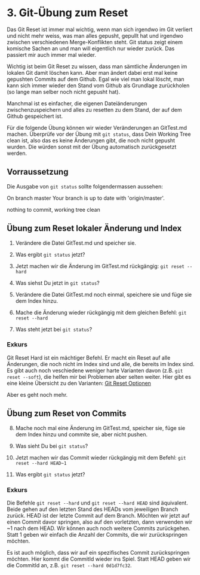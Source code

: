 # 3. Git-Übung zum Reset #

Das Git Reset ist immer mal wichtig, wenn man sich irgendwo im Git verliert und nicht mehr weiss, was man alles gepusht, gepullt hat und irgendwo zwischen verschiedenen Merge-Konflikten steht. Git status zeigt einem komische Sachen an und man will eigentlich nur wieder zurück.  Das passiert mir auch immer mal wieder. 

Wichtig ist beim Git Reset zu wissen, dass man sämtliche Änderungen im lokalen Git damit löschen kann. Aber man ändert dabei erst mal keine gepushten Commits auf dem Github. Egal wie viel man lokal löscht, man kann sich immer wieder den Stand vom Github als Grundlage zurückholen (so lange man selber noch nicht gepusht hat).

Manchmal ist es einfacher, die eigenen Dateiänderungen zwischenzuspeichern und alles zu resetten zu dem Stand, der auf dem Github gespeichert ist. 

Für die folgende Übung können wir wieder Veränderungen an GitTest.md machen. Überprüfe vor der Übung mit `git status`, dass Dein Working Tree clean ist, also das es keine Änderungen gibt, die noch nicht gepusht wurden. Die würden sonst mit der Übung automatisch zurückgesetzt werden.

## Vorraussetzung ##

Die Ausgabe von `git status` sollte folgendermassen aussehen:

On branch master
Your branch is up to date with 'origin/master'.

nothing to commit, working tree clean


## Übung zum Reset lokaler Änderung und Index ## 

1. Verändere die Datei GitTest.md und speicher sie.

2. Was ergibt `git status` jetzt?

3. Jetzt machen wir die Änderung im GitTest.md rückgängig: `git reset --hard`

4. Was siehst Du jetzt in `git status`?

5. Verändere die Datei GitTest.md noch einmal, speichere sie und füge sie dem Index hinzu.

6. Mache die Änderung wieder rückgängig mit dem gleichen Befehl: `git reset --hard` 

7. Was steht jetzt bei `git status`?

### Exkurs ###

Git Reset Hard ist ein mächtiger Befehl. Er macht ein Reset auf alle Änderungen, die noch nicht im Index sind und alle, die bereits im Index sind. Es gibt auch noch veschiedene weniger harte Varianten davon (z.B. `git reset --soft`), die helfen mir bei Problemen aber selten weiter. Hier gibt es eine kleine Übersicht zu den Varianten: [Git Reset Optionen](https://git-scm.com/docs/git-reset)

Aber es geht noch mehr.

## Übung zum Reset von Commits ##

8. Mache noch mal eine Änderung im GitTest.md, speicher sie, füge sie dem Index hinzu und commite sie, aber nicht pushen.

9. Was sieht Du bei `git status`?

10. Jetzt machen wir das Commit wieder rückgängig mit dem Befehl: `git reset --hard HEAD~1`

11. Was ergibt `git status` jetzt?

### Exkurs ###

Die Befehle `git reset --hard` und `git reset --hard HEAD` sind äquivalent. Beide gehen auf den letzten Stand des HEADs vom jeweiligen Branch zurück. HEAD ist der letzte Commit auf dem Branch. Möchten wir jetzt auf einen Commit davor springen, also auf den vorletzten, dann verwenden wir ~1 nach dem HEAD. Wir können auch noch weitere Commits zurückgehen. Statt 1 geben wir einfach die Anzahl der Commits, die wir zurückspringen möchten.

Es ist auch möglich, dass wir auf ein spezifisches Commit zurückspringen möchten. Hier kommt die CommitId wieder ins Spiel. Statt HEAD geben wir die CommitId an, z.B. `git reset --hard 0d1d7fc32`.